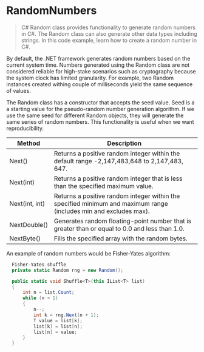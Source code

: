 # RandomNumbers

> C# Random class provides functionality to generate random numbers in C#. The Random class can also generate other data types including strings. In this code example, learn how to create a random number in C#. 

By default, the .NET framework generates random numbers based on the current system time. Numbers generated using the Random class are not considered reliable for high-stake scenarios such as cryptography because the system clock has limited granularity. For example, two Random instances created withing couple of milliseconds yield the same sequence of values.

The Random class has a constructor that accepts the seed value. Seed is a a starting value for the pseudo-random number generation algorithm. If we use the same seed for different Random objects, they will generate the same series of random numbers. This functionality is useful when we want reproducibility.

| Method | Description |
| --- | --- |
| Next() | Returns a positive random integer within the default range -2,147,483,648 to 2,147,483, 647. |
| Next(int) | Returns a positive random integer that is less than the specified maximum value. |
| Next(int, int) | Returns a positive random integer within the specified minimum and maximum range (includes min and excludes max). |
| NextDouble() | Generates random floating-point number that is greater than or equal to 0.0 and less than 1.0. |
| NextByte() | Fills the specified array with the random bytes. |

An example of random numbers would be Fisher-Yates algorithm:
```c#
  Fisher-Yates shuffle
  private static Random rng = new Random();

  public static void Shuffle<T>(this IList<T> list)
  {
      int n = list.Count;
      while (n > 1)
      {
          n--;
          int k = rng.Next(n + 1);
          T value = list[k];
          list[k] = list[n];
          list[n] = value;
      }
  }
   ```
